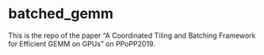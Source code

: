 # batched_gemm
This is the repo of the paper “A Coordinated Tiling and Batching Framework for Efficient GEMM on GPUs” on PPoPP2019.
